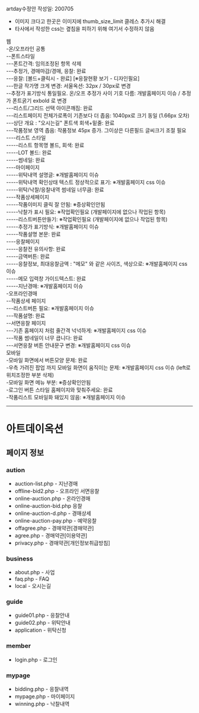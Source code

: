 artday수정안 작성일: 200705
 - 이미지 크다고 한곳은 이미지에 thumb_size_limit 클레스 추가시 해결
 - 타사에서 작성한 css는 곂침을 피하기 위해 여기서 수정하지 않음

웹   
-온/오프라인 공통   
--폰트스타일   
---폰트간격: 임의조정된 항목 삭제   
---추정가, 경매마감/경매, 응찰: 완료   
---응찰: [볼드+클릭시 - 완료] [※응찰현황 보기 - 디자인필요]   
---한글 작가명 크게 변경: 서울옥션: 32px / 30px로 변경   
--추정가 표기방식 통일필요. 온/오프 추정가 사이 기호 다름: 개발홈페이지 이슈 / 추정가 폰트굵기 exbold 로 변경      
---리스트/그리드 선택 아이콘깨짐: 완료   
---리스트페이지 전체가로폭이 기존보다 더 좁음: 1040px로 크기 동일 (1.66px 오차)   
---상단 개요 : "오시는길" 폰트색 회색+밑줄: 완료   
---작품정보 영역 좁음: 작품정보 45px 증가. 그이상은 다른필드 글씨크기 조절 필요   
----리스트 스타일   
-----리스트 항목명 볼드, 회색: 완료   
-----LOT 볼드: 완료   
-----썸네일: 완료   
----마이페이지   
-----위탁내역 설명글: ※개발홈페이지 이슈   
-----위탁내역 확인상태 텍스트 정상적으로 표기: ※개발홈페이지 css 이슈   
-----위탁/낙찰/응찰내역 썸네일 너무큼: 완료   
----작품상세페이지   
-----작품이미지 클릭 잘 안됨: ※증상확인안됨   
-----낙찰가 표시 필요: ※작업확인필요 (개발페이지에 없으나 작업된 항목)   
-----리스트버튼만들기: ※작업확인필요 (개발페이지에 없으나 작업된 항목)     
-----추정가 표기방식: ※개발홈페이지 이슈   
-----작품설명 본문: 완료   
----응찰페이지   
-----응찰전 유의사항: 완료   
-----금액버튼: 완료   
-----응찰정보, 최대응찰금액 : "메모" 와 같은 사이즈, 색상으로: ※개발홈페이지 css 이슈   
-----메모 입력창 가이드텍스트: 완료   
-----지난경매: ※개발홈페이지 이슈   
-오프라인경매   
--작품상세 페이지   
---리스트버튼 필요: ※개발홈페이지 이슈   
---작품설명: 완료   
--서면응찰 페이지   
---기존 홈페이지 처럼 줄간격 넉넉하게: ※개발홈페이지 css 이슈   
---작품 썸네일이 너무 큽니다: 완료   
---서면응찰 버튼 안내문구 변경: ※개발홈페이지 css 이슈   
모바일   
-모바일 화면에서 버튼모양 문제: 완료    
-우측 가려진 팝업 까지 모바일 화면이 움직이는 문제: ※개발홈페이지 css 이슈 (left로 위치조정한 부분 삭제)    
-모바일 화면 메뉴 부분: ※증상확인안됨   
-로그인 버튼 스타일 홈페이지와 맞춰주세요: 완료    
-작품리스트 모바일화 돼있지 않음: ※개발홈페이지 이슈   
   
---
아트데이옥션
=============
## 페이지 정보

### aution
- auction-list.php - 지난경매
- offline-bid2.php - 오프라인 서면응찰
- online-auction.php - 온라인경매
- online-auction-bid.php 응찰
- online-auction-d.php - 경매상세
- online-auction-pay.php - 예약응찰
- offagree.php - 경매약관[경매약관]
- agree.php - 경매약관[이용약관]
- privacy.php - 경매약관[개인정보취급방침]
###	business
- about.php - 사업
- faq.php - FAQ
- local - 오시는길
###	guide
- guide01.php - 응찰안내
- guide02.php - 위탁안내
- application - 위탁신청
###	member
- login.php - 로그인
###	mypage
- bidding.php - 응찰내역
- mypage.php - 마이페이지
- winning.php - 낙찰내역

